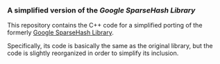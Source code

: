 <h3>A simplified version of the <i>Google SparseHash Library</i></h3>

This repository contains the C++ code for a simplified porting of the formerly <A href="https://github.com/sparsehash/sparsehash">Google SparseHash Library</A>.<p>Specifically, its code is basically the same as the original library, but the code is slightly reorganized in order to simplify its inclusion.
